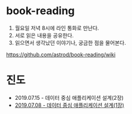 # book-reading

1. 월요일 저녁 8시에 라인 통화로 만난다.
2. 서로 읽은 내용을 공유한다.
3. 읽으면서 생각났던 이야기나, 궁금한 점을 물어본다.

https://github.com/astrod/book-reading/wiki
# 진도
- 2019.07.15 - 데이터 중심 애플리케이션 설계(2장)
- [2019.07.08 - 데이터 중심 애플리케이션 설계(1장)](https://github.com/astrod/book-reading/wiki/%EB%8D%B0%EC%9D%B4%ED%84%B0-%EC%A4%91%EC%8B%AC-%EC%95%A0%ED%94%8C%EB%A6%AC%EC%BC%80%EC%9D%B4%EC%85%98-%EC%84%A4%EA%B3%84(1%EC%9E%A5))

